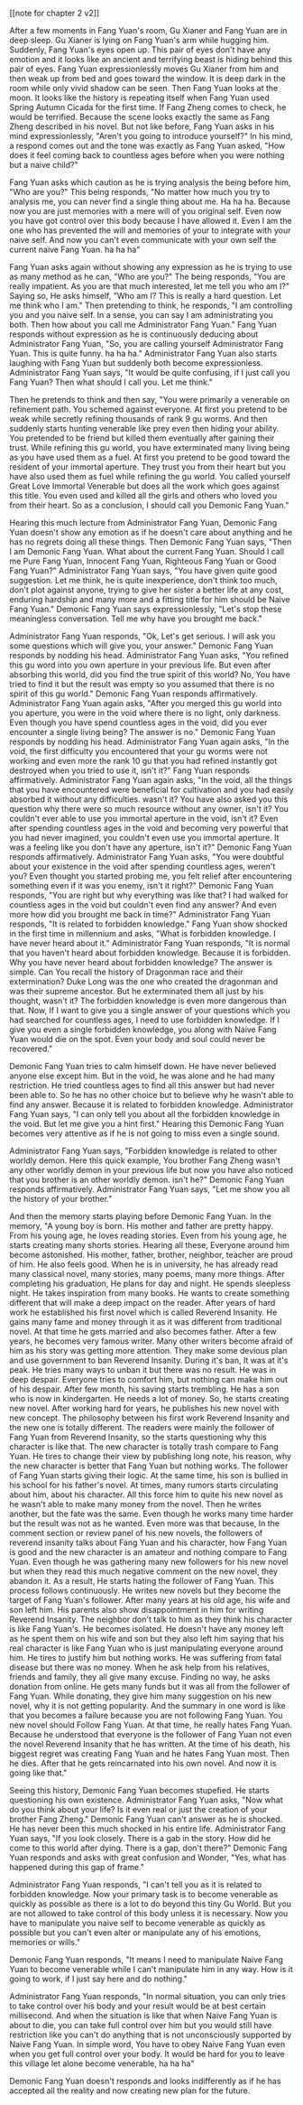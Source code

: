 
[[note for chapter 2 v2]]

After a few moments in Fang Yuan's room, Gu Xianer and Fang Yuan are in deep sleep. Gu Xianer is lying on Fang Yuan's arm while hugging him. Suddenly, Fang Yuan's eyes open up. This pair of eyes don't have any emotion and it looks like an ancient and terrifying beast is hiding  behind this pair of eyes. Fang Yuan expressionlessly moves Gu Xianer from him and then weak up from bed and goes toward the window. It is deep dark in the room while only vivid shadow can be seen. Then Fang Yuan looks at the moon. It looks like the history is repeating itself when Fang Yuan used Spring Autumn Cicada for the first time. If Fang Zheng comes to check, he would be terrified. Because the scene looks exactly the same as Fang Zheng described in his novel. But not like before, Fang Yuan asks in his mind expressionlessly, "Aren't you going to introduce yourself?" In his mind, a respond comes out and the tone was exactly as Fang Yuan asked, "How does it feel coming back to countless ages before when you were nothing but a naive child?" 


Fang Yuan asks which caution as he is trying analysis the being before him, "Who are you?" This being responds, "No matter how much you try to analysis me, you can never find a single thing about me. Ha ha ha. Because now you are just memories with a mere will of you original self. Even now you have got control over this body because I have allowed it. Even I am the one who has prevented the will and memories of your to integrate with your naive self. And now you can't even communicate with your own self the current naive Fang Yuan. ha ha ha" 

Fang Yuan asks again without showing any expression as he is trying to use as many method as he can, "Who are you?" The being responds, "You are really impatient. As you are that much interested, let me tell you who am I?" Saying so, He asks himself, "Who am I? This is really a hard question. Let me think who I am." Then pretending to think, he responds, "I am controlling you and you naive self. In a sense, you can say I am administrating you both. Then how about you call me Administrator Fang Yuan." Fang Yuan responds without expression as he is continuously deducing about Administrator Fang Yuan, "So, you are calling yourself Administrator Fang Yuan. This is quite funny. ha ha ha." Administrator Fang Yuan also starts laughing with Fang Yuan but suddenly both become expressionless. Administrator Fang Yuan says, "It would be quite confusing, if I just call you Fang Yuan? Then what should I call you. Let me think." 


Then he pretends to think and then say, "You were primarily a venerable on refinement path. You schemed against everyone. At first you pretend to be weak while secretly refining thousands of rank 9 gu worms. And then suddenly starts hunting venerable like prey even then hiding your ability. You pretended to be friend but killed them eventually after gaining their trust. While refining this gu world, you have exterminated many living being as you have used them as a fuel. At first you pretend to be good toward the resident of your immortal aperture. They trust you from their heart but you have also used them as fuel while refining the gu world. You called yourself Great Love Immortal Venerable but does all the work which goes against this title. You even used and killed all the girls and others who loved you from their heart. So as a conclusion, I should call you Demonic Fang Yuan." 

Hearing this much lecture from Administrator Fang Yuan, Demonic Fang Yuan doesn't show any emotion as if he doesn't care about anything and he has no regrets doing all these things. Then Demonic Fang Yuan says, "Then I am Demonic Fang Yuan. What about the current Fang Yuan. Should I call me Pure Fang Yuan, Innocent Fang Yuan, Righteous Fang Yuan or Good Fang Yuan?" Administrator Fang Yuan says, "You have given quite good suggestion. Let me think, he is quite inexperience, don't think too much, don't plot against anyone, trying to give her sister a better life at any cost, enduring hardship and many more and a fitting title for him should be Naive Fang Yuan." Demonic Fang Yuan says expressionlessly, "Let's stop these meaningless conversation. Tell me why have you brought me back."







Administrator Fang Yuan responds, "Ok, Let's get serious. I will ask you some questions which will give you, your answer." 
Demonic Fang Yuan responds by nodding his head.
Administrator Fang Yuan asks, "You refined this gu word into you own aperture in your previous life. But even after absorbing this world, did you find the true spirit of this world? No, You have tried to find it but the result was empty so you assumed that there is no spirit of this gu world."
Demonic Fang Yuan responds affirmatively.
Administrator Fang Yuan again asks, "After you merged this gu world into you aperture, you were in the void where there is no light, only darkness. Even though you have spend countless ages in the void, did you ever encounter a single living being? The answer is no."
Demonic Fang Yuan responds by nodding his head.
Administrator Fang Yuan again asks, "In the void, the first difficulty you encountered that your gu worms were not working and even more the rank 10 gu that you had refined instantly got destroyed when you tried to use it, isn't it?"
Fang Yuan responds affirmatively.
Administrator Fang Yuan again asks, "In the void, all the things that you have encountered were beneficial for cultivation and you had easily absorbed it without any difficulties. wasn't it? You have also asked you this question why there were so much resource without any owner, isn't it? You couldn't ever able to use you immortal aperture in the void, isn't it? Even after spending countless ages in the void and becoming very powerful that you had never imagined, you couldn't even use you immortal aperture. It was a feeling like you don't have any aperture, isn't it?"
Demonic Fang Yuan responds affirmatively.
Administrator Fang Yuan asks, "You were doubtful about your existence in the void after spending countless ages, weren't you? Even thought you started probing me, you felt relief after encountering something even if it was you enemy, isn't it right?"
Demonic Fang Yuan responds, "You are right but why everything was like that? I had walked for countless ages in the void but couldn't even find any answer? And even more how did you brought me back in time?"
Administrator Fang Yuan responds, "It is related to forbidden knowledge."
Fang Yuan show shocked in the first time in millennium and asks, "What is forbidden knowledge. I have never heard about it."
Administrator Fang Yuan responds, "It is normal that you haven't heard about forbidden knowledge. Because it is forbidden. Why you have never heard about forbidden knowledge? The answer is simple. Can You recall the history of Dragonman race and their extermination? Duke Long was the one who created the dragonman and was their supreme ancestor. But he exterminated them all just by his thought, wasn't it? The forbidden knowledge is even more dangerous than that. Now, If I want to give you a single answer of your questions which you had searched for countless ages, I need to use forbidden knowledge. If I give you even a single forbidden knowledge, you along with Naive Fang Yuan would die on the spot. Even your body and soul could never be recovered."


Demonic Fang Yuan tries to calm himself down. He have never believed anyone else except him. But in the void, he was alone and he had many restriction. He tried countless ages to find all this answer but had never been able to. So he has no other choice but to believe why he wasn't able to find any answer. Because it is related to forbidden knowledge.
Administrator Fang Yuan says, "I can only tell you about all the forbidden knowledge in the void. But let me give you a hint first."
Hearing this Demonic Fang Yuan becomes very attentive as if he is not going to miss even a single sound.


Administrator Fang Yuan says, "Forbidden knowledge is related to other worldly demon. Here this quick example, You brother Fang Zheng wasn't any other worldly demon in your previous life but now you have also noticed that you brother is an other worldly demon. isn't he?"
Demonic Fang Yuan responds affirmatively.
Administrator Fang Yuan says, "Let me show you all the history of your brother."




And then the memory starts playing before Demonic Fang Yuan.
In the memory, "A young boy is born. His mother and father are pretty happy. From his young age, he loves reading stories. Even from his young age, he starts creating many shorts stories. Hearing all these, Everyone around him become astonished. His mother, father, brother, neighbor, teacher are proud of him. He also feels good. When he is in university, he has already read many classical novel, many stories, many poems, many more things. After completing his graduation, He plans for day and night. He spends sleepless night. He takes inspiration from many books. He wants to create something different that will make a deep impact on the reader. After years of hard work he established his first novel which is called Reverend Insanity. He gains many fame and money through it as it was different from traditional novel. At that time he gets married and also becomes father. After a few years, he becomes very famous writer. Many other writers become afraid of him as his story was getting more attention. They make some devious plan and use government to ban Reverend Insanity. During it's ban, It was at it's peak. He tries many ways to unban it but there was no result. He was in deep despair. Everyone tries to comfort him, but nothing can make him out of his despair. After few month, his saving starts trembling. He has a son who is now in kindergarten. He needs a lot of money. So, he starts creating new novel. After working hard for years, he publishes his new novel with new concept. The philosophy between his first work Reverend Insanity and the new one is totally different. The readers were mainly the follower of Fang Yuan from Reverend Insanity, so the starts questioning why this character is like that. The new character is totally trash compare to Fang Yuan. He tires to change their view by publishing long note, his reason, why the new character is better that Fang Yuan but nothing works. The follower of Fang Yuan starts giving their logic. At the same time, his son is bullied in his school for his father's novel. At times, many rumors starts circulating about him, about his character. All this force him to quite his new novel as he wasn't able to make many money from the novel. Then he writes another, but the fate was the same. Even though he works many time harder but the result was not as he wanted. Even more was that because, In the comment section or review panel of his new novels, the followers of reverend insanity talks about Fang Yuan and his character, how Fang Yuan is good and the new character is an amateur and nothing compare to Fang Yuan. Even though he was gathering many new followers for his new novel but when they read this much negative comment on the new novel, they abandon it. As a result, He starts hating the follower of Fang Yuan. This process follows continuously. He writes new novels but they become the target of Fang Yuan's follower. After many years at his old age, his wife and son left him. His parents also show disappointment in him for writing Reverend Insanity. The neighbor don't talk to him as they think his character is like Fang Yuan's. He becomes isolated. He doesn't have any money left as he spent them on his wife and son but they also left him saying that his real character is like Fang Yuan who is just manipulating everyone around him. He tires to justify him but nothing works. He was suffering from fatal disease but there was no money. When he ask help from his relatives, friends and family, they all give many excuse. Finding no way, he asks donation from online. He gets many funds but it was all from the follower of Fang Yuan. While donating, they give him many suggestion on his new novel, why it is not getting popularity. And the summary in one word is like that you becomes a failure because you are not following Fang Yuan. You new novel should Follow Fang Yuan. At that time, he really hates Fang Yuan. Because he understood that everyone is the follower of Fang Yuan not even the novel Reverend Insanity that he has written. At the time of his death, his biggest regret was creating Fang Yuan and he hates Fang Yuan most. Then he dies. After that he gets reincarnated into his own novel. And now it is going like that."






Seeing this history, Demonic Fang Yuan becomes stupefied. He starts questioning his own existence.
Administrator Fang Yuan asks, "Now what do you think about your life? Is it even real or just the creation of your brother Fang Zheng."
Demonic Fang Yuan can't answer as he is shocked. He has never been this much shocked in his entire life.
Administrator Fang Yuan says, "If you look closely. There is a gab in the story. How did he come to this world after dying. There is a gap, don't there?"
Demonic Fang Yuan responds and asks with great confusion and Wonder, "Yes, what has happened during this gap of frame."


Administrator Fang Yuan responds, "I can't tell you as it is related to forbidden knowledge. Now your primary task is to become venerable as quickly as possible as there is a lot to do beyond this tiny Gu World. But you are not allowed to take control of this body unless it is necessary. Now you have to manipulate you naive self to become venerable as quickly as possible but you can't even alter or manipulate any of his emotions, memories or wills."

Demonic Fang Yuan responds, "It means I need to manipulate Naive Fang Yuan to become venerable while I can't manipulate him in any way. How is it going to work, if I just say here and do nothing."

Administrator Fang Yuan responds, "In normal situation, you can only tries to take control over his body and your result would be at best certain millisecond. And when the situation is like that when Naive Fang Yuan is about to die, you can take full control over him but you would still have restriction like you can't do anything that is not unconsciously supported by Naive Fang Yuan. In simple word, You have to obey Naive Fang Yuan even when you get full control over your body. It would be hard for you to leave this village let alone become venerable, ha ha ha"

Demonic Fang Yuan doesn't responds and looks indifferently as if he has accepted all the reality and now creating new plan for the future.
